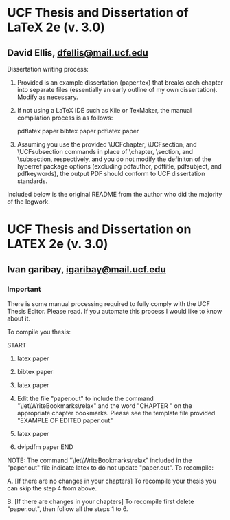 UCF Thesis and Dissertation of LaTeX 2e (v. 3.0)
================================================

David Ellis, dfellis@mail.ucf.edu
------------------------------------------------

Dissertation writing process:

1. Provided is an example dissertation (paper.tex) that breaks each chapter into
   separate files (essentially an early outline of my own dissertation). Modify
   as necessary.
   
2. If not using a LaTeX IDE such as Kile or TexMaker, the manual compilation
   process is as follows:
   
    pdflatex paper
    bibtex paper
    pdflatex paper
   
3. Assuming you use the provided \UCFchapter, \UCFsection, and \UCFsubsection
   commands in place of \chapter, \section, and \subsection, respectively, and
   you do not modify the definiton of the hyperref package options (excluding
   pdfauthor, pdftitle, pdfsubject, and pdfkeywords), the output PDF should
   conform to UCF dissertation standards.

Included below is the original README from the author who did the majority of
the legwork.


UCF Thesis and Dissertation on LATEX 2e (v. 3.0)
================================================

Ivan garibay, igaribay@mail.ucf.edu
-----------------------------------

### Important

There is some manual processing required to fully comply with the UCF Thesis Editor. 
Please read. If you automate this process I would like to know about it.

To compile you thesis:

START
1. latex paper
2. bibtex paper
3. latex paper

4. Edit the file "paper.out" to include the command "\let\WriteBookmarks\relax"
   and the word "CHAPTER " on the appropriate chapter bookmarks.
   Please see the template file provided "EXAMPLE OF EDITED  paper.out"

5. latex paper
6. dvipdfm paper
END


NOTE: 
The command "\let\WriteBookmarks\relax" included in the "paper.out" file
indicate latex to do not update "paper.out". To recompile:

A. [If there are no changes in your chapters]
   To recompile your thesis you can skip the step 4 from above.

B. [If there are changes in your chapters]
   To recompile first delete "paper.out", then follow all the steps 1 to 6.

 
